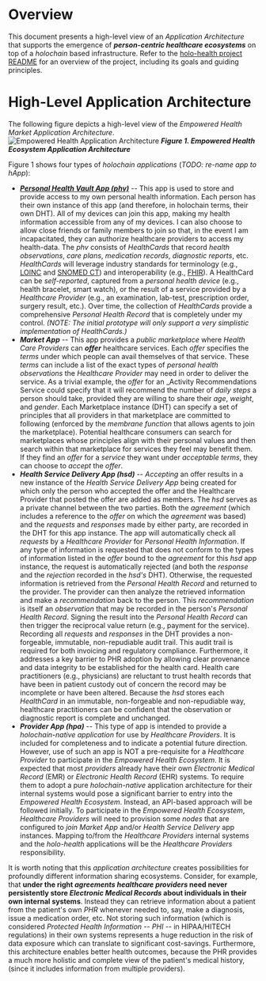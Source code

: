 # Overview

This document presents a high-level view of an _Application Architecture_ that supports the emergence of _**person-centric healthcare ecosystems**_ on top of a _holochain_ based infrastructure. Refer to the [holo-health project README](https://github.com/evomimic/holo-health/blob/master/README.md) for an overview of the project, including its goals and guiding principles.

# High-Level Application Architecture
 The following figure depicts a high-level view of the _Empowered Health Market Application Architecture_. 
![Empowered Health Application Architecture](https://github.com/evomimic/holo-health/blob/master/images/holo-health%20app%20architecture.png)
**_Figure 1. Empowered Health Ecosystem Application Architecture_**

Figure 1 shows four types of _holochain applications_ (_TODO: re-name app to hApp_):
* [**_Personal Health Vault App (phv)_**](https://github.com/evomimic/holo-health/blob/master/docs/phv.md) -- This app is used to store and provide access to my own personal health information. Each person has their own instance of this app (and therefore, in holochain terms, their own DHT). All of my devices can join this app, making my health information accessible from any of my devices. I can also choose to allow close friends or family members to join so that, in the event I am incapacitated, they can authorize healthcare providers to access my health-data. The _phv_ consists of _HealthCards_ that record _health observations_, _care plans_, _medication records_, _diagnostic reports_, etc. _HealthCards_ will leverage industry standards for terminology (e.g., [LOINC](https://loinc.org) and [SNOMED CT](https://www.snomed.org)) and interoperability (e.g., [FHIR](https://www.hl7.org/fhir/resourcelist.html)). A HealthCard can be _self-reported_, captured from a _personal health device_ (e.g., health bracelet, smart watch), or the result of a service provided by a _Healthcare Provider_ (e.g., an examination, lab-test, prescription order, surgery result, etc.). Over time, the collection of _HealthCards_ provide a comprehensive _Personal Health Record_ that is completely under my control. _(NOTE: The initial prototype will only support a very simplistic implementation of HealthCards.)_
* _**Market App**_ -- This app provides a _public marketplace_ where _Health Care Providers_ can _**offer**_ healthcare services. Each _offer_ specifies the _terms_ under which people can avail themselves of that service. These _terms_ can include a list of the exact types of _personal health observations_ the _Healthcare Provider_ may need in order to deliver the service.  As a trivial example, the _offer_ for an _Activity Recommendations Service could specify that it will recommend the number of _daily steps_ a person should take, provided they are willing to share their _age_, _weight_, and _gender_. Each Marketplace instance (DHT) can specify a set of principles that all providers in that marketplace are committed to following (enforced by the _membrane function_ that allows agents to join the marketplace). Potential healthcare consumers can search for marketplaces whose principles align with their personal values and then search within that marketplace for services they feel may benefit them. If they find an _offer_ for a _service_ they want under _acceptable terms_, they can choose to _accept_ the _offer_.  
* _**Health Service Delivery App (hsd)**_ -- _Accepting_ an offer results in a new instance of the _Health Service Delivery App_ being created for which only the person who accepted the offer and the Healthcare Provider that posted the offer are added as members. The _hsd_ serves as a private channel between the two parties. Both the _agreement_ (which includes a reference to the _offer_ on which the _agreement_ was based) and the _requests_ and _responses_ made by either party, are recorded in the DHT for this app instance. The app will automatically check all _requests_ by a _Healthcare Provider_  for _Personal Health Information_. If any type of information is requested that does not conform to the types of information listed in the _offer_ bound to the _agreement_ for this _hsd_ app instance, the request is  automatically rejected (and both the _response_ and the _rejection_ recorded in the _hsd's_ DHT). Otherwise, the requested information is retrieved from the _Personal Health Record_ and returned to the provider. The provider can then analyze the retrieved information and make a _recommendation_ back to the person. This _recommendation_ is itself an _observation_ that may be recorded in the person's _Personal Health Record_. Signing the result into the _Personal Health Record_ can then trigger the reciprocal value return (e.g., payment for the service). Recording all _requests_ and _responses_ in the DHT provides a non-forgeable, immutable, non-repudiable audit trail. This audit trail is required for both invoicing and regulatory compliance. Furthermore, it addresses a key barrier to PHR adoption by allowing clear provenance and data integrity to be established for the health card. Health care practitioners (e.g., physicians) are reluctant to trust health records that have been in patient custody out of concern the record may be incomplete or have been altered. Because the _hsd_ stores each _HealthCard_ in an immutable, non-forgeable and non-repudiable way, healthcare practitioners can be confident that the observation or diagnostic report is complete and unchanged. 
* _**Provider App (hpa)**_ -- This type of app is intended to provide a _holochain-native application_ for use by _Healthcare Providers_. It is included for completeness and to indicate a potential future direction. However, use of such an app is NOT a pre-requisite for a _Healthcare Provider_ to participate in the _Empowered Health Ecosystem_. It is expected that most _providers_ already have their own _Electronic Medical Record_ (EMR) or _Electronic Health Record_ (EHR) systems. To require them to adopt a pure _holochain-native_ application architecture for their internal systems would pose a significant barrier to entry into the _Empowered Health Ecosystem_. Instead, an API-based approach will be followed initially. To participate in the _Empowered Health Ecosystem_, _Healthcare Providers_ will need to provision some _nodes_ that are configured to _join_ _Market App_ and/or _Health Service Delivery_ app instances. Mapping to/from the _Healthcare Providers_ internal systems and the _holo-health_ applications will be the _Healthcare Providers_ responsibility.  

It is worth noting that this _application architecture_ creates possibilities for profoundly different information sharing ecosystems. Consider, for example, that **under the right _agreements_ _healthcare providers_ need never persistently store _Electronic Medical Records_ about individuals in their own internal systems**. Instead they can retrieve information about a patient from the patient's own _PHR_ whenever needed to, say, make a diagnosis, issue a medication order, etc. Not storing such information (which is considered _Protected Health Information_ -- _PHI_ -- in HIPAA/HITECH regulations) in their own systems represents a huge reduction in the risk of data exposure which can translate to significant cost-savings. Furthermore, this architecture enables better health outcomes, because the PHR provides a much more holistic and complete view of the patient's medical history, (since it includes information from multiple providers). 
